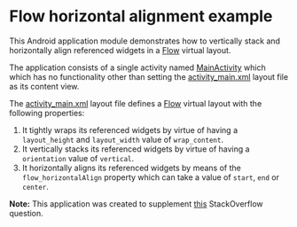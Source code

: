 # Flow horizontal alignment example

This Android application module demonstrates how to vertically stack and horizontally align referenced widgets in a [Flow](https://developer.android.com/reference/androidx/constraintlayout/helper/widget/Flow) virtual layout.

The application consists of a single activity named [MainActivity](src/main/java/com/tazkiyatech/constraintlayout/app1/MainActivity.kt) which which has no functionality other than setting the [activity_main.xml](src/main/res/layout/activity_main.xml) layout file as its content view.

The [activity_main.xml](src/main/res/layout/activity_main.xml) layout file defines a [Flow](https://developer.android.com/reference/androidx/constraintlayout/helper/widget/Flow) virtual layout with the following properties:

1. It tightly wraps its referenced widgets by virtue of having a `layout_height` and `layout_width` value of `wrap_content`.
2. It vertically stacks its referenced widgets by virtue of having a `orientation` value of `vertical`.
3. It horizontally aligns its referenced widgets by means of the `flow_horizontalAlign` property which can take a value of `start`, `end` or `center`.

**Note:** This application was created to supplement [this](https://stackoverflow.com/questions/65634346) StackOverflow question.
